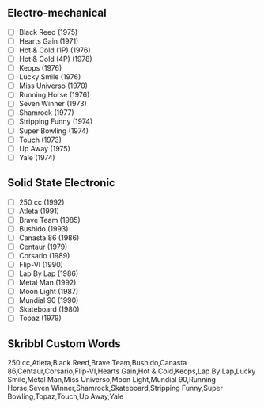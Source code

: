 ## Electro-mechanical
- [ ] Black Reed (1975)
- [ ] Hearts Gain (1971)
- [ ] Hot & Cold (1P) (1976)
- [ ] Hot & Cold (4P) (1978)
- [ ] Keops (1976)
- [ ] Lucky Smile (1976)
- [ ] Miss Universo (1970)
- [ ] Running Horse (1976)
- [ ] Seven Winner (1973)
- [ ] Shamrock (1977)
- [ ] Stripping Funny (1974)
- [ ] Super Bowling (1974)
- [ ] Touch (1973)
- [ ] Up Away (1975)
- [ ] Yale (1974)
## Solid State Electronic
- [ ] 250 cc (1992)
- [ ] Atleta (1991)
- [ ] Brave Team (1985)
- [ ] Bushido (1993)
- [ ] Canasta 86 (1986)
- [ ] Centaur (1979)
- [ ] Corsario (1989)
- [ ] Flip-VI (1990)
- [ ] Lap By Lap (1986)
- [ ] Metal Man (1992)
- [ ] Moon Light (1987)
- [ ] Mundial 90 (1990)
- [ ] Skateboard (1980)
- [ ] Topaz (1979)
## Skribbl Custom Words
250 cc,Atleta,Black Reed,Brave Team,Bushido,Canasta 86,Centaur,Corsario,Flip-VI,Hearts Gain,Hot & Cold,Keops,Lap By Lap,Lucky Smile,Metal Man,Miss Universo,Moon Light,Mundial 90,Running Horse,Seven Winner,Shamrock,Skateboard,Stripping Funny,Super Bowling,Topaz,Touch,Up Away,Yale